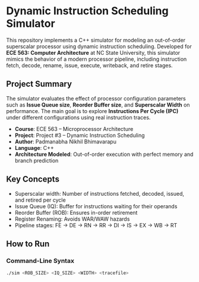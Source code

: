 # Dynamic Instruction Scheduling Simulator

This repository implements a C++ simulator for modeling an out-of-order superscalar processor using dynamic instruction scheduling. Developed for **ECE 563: Computer Architecture** at NC State University, this simulator mimics the behavior of a modern processor pipeline, including instruction fetch, decode, rename, issue, execute, writeback, and retire stages.

## Project Summary

The simulator evaluates the effect of processor configuration parameters such as **Issue Queue size**, **Reorder Buffer size**, and **Superscalar Width** on performance. The main goal is to explore **Instructions Per Cycle (IPC)** under different configurations using real instruction traces.

- **Course**: ECE 563 – Microprocessor Architecture
- **Project**: Project #3 – Dynamic Instruction Scheduling
- **Author**: Padmanabha Nikhil Bhimavarapu
- **Language**: C++
- **Architecture Modeled**: Out-of-order execution with perfect memory and branch prediction

## Key Concepts

- Superscalar width: Number of instructions fetched, decoded, issued, and retired per cycle
- Issue Queue (IQ): Buffer for instructions waiting for their operands
- Reorder Buffer (ROB): Ensures in-order retirement
- Register Renaming: Avoids WAR/WAW hazards
- Pipeline stages: FE -> DE -> RN -> RR -> DI -> IS -> EX -> WB -> RT

## How to Run

### Command-Line Syntax

```bash
./sim <ROB_SIZE> <IQ_SIZE> <WIDTH> <tracefile>
